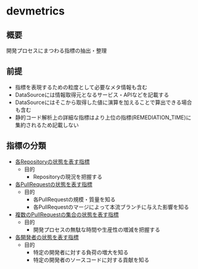 # devmetrics

## 概要
開発プロセスにまつわる指標の抽出・整理

## 前提

- 指標を表現するための粒度として必要なメタ情報も含む
- DataSourceには情報取得元となるサービス・APIなどを記載する
- DataSourceにはそこから取得した値に演算を加えることで算出できる場合も含む
- 静的コード解析上の詳細な指標はより上位の指標(REMEDIATION_TIME)に集約されるため記載しない

## 指標の分類

- [各Repositoryの状態を表す指標](metrics/repository.tsv)
  - 目的
    - Repositoryの現況を把握する
- [各PullRequestの状態を表す指標](metrics/pullrequest.tsv)
  - 目的
    - 各PullRequestの規模・質量を知る
    - 各PullRequestのマージによって本流ブランチに与えた影響を知る
- [複数のPullRequestの集合の状態を表す指標](metrics/pullrequests.tsv)
  - 目的
    - 開発プロセスの無駄な時間や生産性の増減を把握する
- [各開発者の状態を表す指標](metrics/developer.tsv)
  - 目的
    - 特定の開発者に対する負荷の増大を知る
    - 特定の開発者のソースコードに対する貢献を知る